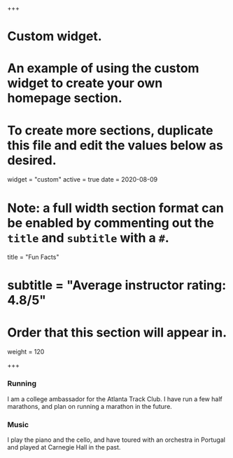 +++
# Custom widget.
# An example of using the custom widget to create your own homepage section.
# To create more sections, duplicate this file and edit the values below as desired.
widget = "custom"
active = true
date = 2020-08-09

# Note: a full width section format can be enabled by commenting out the `title` and `subtitle` with a `#`.
title = "Fun Facts"
# subtitle = "Average instructor rating: 4.8/5"

# Order that this section will appear in.
weight = 120

+++

### Running
I am a college ambassador for the Atlanta Track Club. I have run a few half marathons, and plan on running a marathon in the future.



### Music
I play the piano and the cello, and have toured with an orchestra in Portugal and played at Carnegie Hall in the past. 
